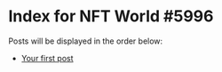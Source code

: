 # Index for NFT World #5996
Posts will be displayed in the order below:

- [Your first post](./001-first.md)

